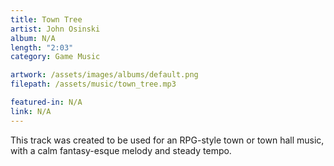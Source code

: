 ```yaml
---
title: Town Tree
artist: John Osinski
album: N/A
length: "2:03"
category: Game Music

artwork: /assets/images/albums/default.png
filepath: /assets/music/town_tree.mp3

featured-in: N/A
link: N/A
---
```

This track was created to be used for an RPG-style town or town hall music, with a calm fantasy-esque melody and steady tempo.

